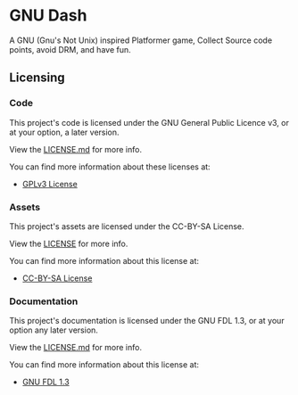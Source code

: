 # GNU Dash
A GNU (Gnu's Not Unix) inspired Platformer game, Collect Source code points, avoid DRM, and have fun.

## Licensing

### Code

This project's code is licensed under the GNU General Public Licence v3, or at your option, a later version.

View the [LICENSE.md](./LICENSE.md) for more info.

You can find more information about these licenses at:

- [GPLv3 License](https://www.gnu.org/licenses/gpl-3.0-standalone.html)

### Assets

This project's assets are licensed under the CC-BY-SA License.

View the [LICENSE](./assets/LICENSE) for more info.

You can find more information about this license at:

- [CC-BY-SA License](https://creativecommons.org/licenses/by-sa/4.0/)

### Documentation

This project's documentation is licensed under the GNU FDL 1.3, or at your option any later version.

View the [LICENSE.md](./docs/LICENSE.md) for more info.

You can find more information about this license at:

- [GNU FDL 1.3](https://www.gnu.org/licenses/fdl-1.3.html)